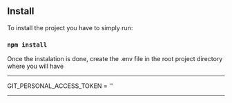 ## Install

To install the project you have to simply run:

### `npm install`

Once the instalation is done, create the .env file in the root project directory where you will have

***
GIT_PERSONAL_ACCESS_TOKEN = ''
***
